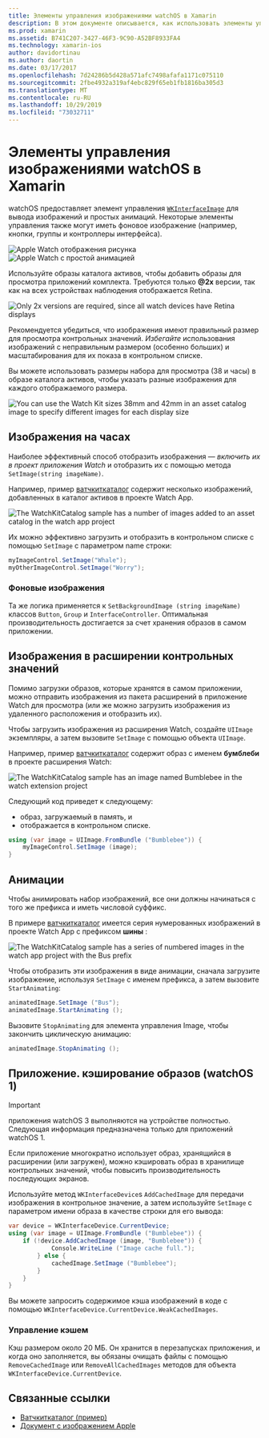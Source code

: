 ```yaml
---
title: Элементы управления изображениями watchOS в Xamarin
description: В этом документе описывается, как использовать элементы управления "изображение" в приложении watchOS, созданном с помощью Xamarin. В нем обсуждается элемент управления Вкинтерфацеимаже, метод Сетимаже, добавление изображений в расширение Watch, анимация и многое другое.
ms.prod: xamarin
ms.assetid: B741C207-3427-46F3-9C90-A52BF8933FA4
ms.technology: xamarin-ios
author: davidortinau
ms.author: daortin
ms.date: 03/17/2017
ms.openlocfilehash: 7d24286b5d428a571afc7498afafa1171c075110
ms.sourcegitcommit: 2fbe4932a319af4ebc829f65eb1fb1816ba305d3
ms.translationtype: MT
ms.contentlocale: ru-RU
ms.lasthandoff: 10/29/2019
ms.locfileid: "73032711"
---
```

# <a name="watchos-image-controls-in-xamarin"></a>Элементы управления изображениями watchOS в Xamarin

watchOS предоставляет элемент управления [`WKInterfaceImage`](xref:WatchKit.WKInterfaceImage) для вывода изображений и простых анимаций. Некоторые элементы управления также могут иметь фоновое изображение (например, кнопки, группы и контроллеры интерфейса).

![](image-images/image-walkway.png "Apple Watch отображения рисунка") ![](image-images/image-animation.png "Apple Watch с простой анимацией")
<!-- watch image courtesy of http://infinitapps.com/bezel/ -->

Используйте образы каталога активов, чтобы добавить образы для просмотра приложений комплекта.
Требуются только **@2x** версии, так как на всех устройствах наблюдения отображается Retina.

![](image-images/asset-universal-sml.png "Only 2x versions are required, since all watch devices have Retina displays")

Рекомендуется убедиться, что изображения имеют правильный размер для просмотра контрольных значений. *Избегайте* использования изображений с неправильным размером (особенно больших) и масштабирования для их показа в контрольном списке.

Вы можете использовать размеры набора для просмотра (38 и часы) в образе каталога активов, чтобы указать разные изображения для каждого отображаемого размера.

![](image-images/asset-watch-sml.png "You can use the Watch Kit sizes 38mm and 42mm in an asset catalog image to specify different images for each display size")

## <a name="images-on-the-watch"></a>Изображения на часах

Наиболее эффективный способ отобразить изображения — *включить их в проект приложения Watch* и отобразить их с помощью метода `SetImage(string imageName)`.

Например, пример [ватчкиткаталог](https://docs.microsoft.com/samples/xamarin/ios-samples/watchos-watchkitcatalog/) содержит несколько изображений, добавленных в каталог активов в проекте Watch App.

![](image-images/asset-whale-sml.png "The WatchKitCatalog sample has a number of images added to an asset catalog in the watch app project")

Их можно эффективно загрузить и отобразить в контрольном списке с помощью `SetImage` с параметром name строки:

```csharp
myImageControl.SetImage("Whale");
myOtherImageControl.SetImage("Worry");
```

### <a name="background-images"></a>Фоновые изображения

Та же логика применяется к `SetBackgroundImage (string imageName)` классов `Button`, `Group` и `InterfaceController`. Оптимальная производительность достигается за счет хранения образов в самом приложении.

## <a name="images-in-the-watch-extension"></a>Изображения в расширении контрольных значений

Помимо загрузки образов, которые хранятся в самом приложении, можно отправить изображения из пакета расширений в приложение Watch для просмотра (или же можно загрузить изображения из удаленного расположения и отобразить их).

Чтобы загрузить изображения из расширения Watch, создайте `UIImage` экземпляры, а затем вызовите `SetImage` с помощью объекта `UIImage`.

Например, пример [ватчкиткаталог](https://docs.microsoft.com/samples/xamarin/ios-samples/watchos-watchkitcatalog) содержит образ с именем **бумблеби** в проекте расширения Watch:

![](image-images/asset-bumblebee-sml.png "The WatchKitCatalog sample has an image named Bumblebee in the watch extension project")

Следующий код приведет к следующему:

- образ, загружаемый в память, и
- отображается в контрольном списке.

```csharp
using (var image = UIImage.FromBundle ("Bumblebee")) {
    myImageControl.SetImage (image);
}
```

## <a name="animations"></a>Анимации

Чтобы анимировать набор изображений, все они должны начинаться с того же префикса и иметь числовой суффикс.

В примере [ватчкиткаталог](https://docs.microsoft.com/samples/xamarin/ios-samples/watchos-watchkitcatalog) имеется серия нумерованных изображений в проекте Watch App с префиксом **шины** :

![](image-images/asset-bus-animation-sml.png "The WatchKitCatalog sample has a series of numbered images in the watch app project with the Bus prefix")

Чтобы отобразить эти изображения в виде анимации, сначала загрузите изображение, используя `SetImage` с именем префикса, а затем вызовите `StartAnimating`:

```csharp
animatedImage.SetImage ("Bus");
animatedImage.StartAnimating ();
```

Вызовите `StopAnimating` для элемента управления Image, чтобы закончить циклическую анимацию:

```csharp
animatedImage.StopAnimating ();
```

<a name="cache" />

## <a name="appendix-caching-images-watchos-1"></a>Приложение. кэширование образов (watchOS 1)

> [!IMPORTANT]
> приложения watchOS 3 выполняются на устройстве полностью. Следующая информация предназначена только для приложений watchOS 1.

Если приложение многократно использует образ, хранящийся в расширении (или загружен), можно кэшировать образ в хранилище контрольных значений, чтобы повысить производительность последующих экранов.

Используйте метод `WKInterfaceDevice`s `AddCachedImage` для передачи изображения в контрольное значение, а затем используйте `SetImage` с параметром имени образа в качестве строки для его вывода:

```csharp
var device = WKInterfaceDevice.CurrentDevice;
using (var image = UIImage.FromBundle ("Bumblebee")) {
    if (!device.AddCachedImage (image, "Bumblebee")) {
            Console.WriteLine ("Image cache full.");
        } else {
            cachedImage.SetImage ("Bumblebee");
        }
    }
}
```

Вы можете запросить содержимое кэша изображений в коде с помощью `WKInterfaceDevice.CurrentDevice.WeakCachedImages`.

### <a name="managing-the-cache"></a>Управление кэшем

Кэш размером около 20 МБ. Он хранится в перезапусках приложения, и когда оно заполняется, вы обязаны очищать файлы с помощью `RemoveCachedImage` или `RemoveAllCachedImages` методов для объекта `WKInterfaceDevice.CurrentDevice`.

## <a name="related-links"></a>Связанные ссылки

- [Ватчкиткаталог (пример)](https://docs.microsoft.com/samples/xamarin/ios-samples/watchos-watchkitcatalog)
- [Документ с изображением Apple](https://developer.apple.com/documentation/watchkit/wkinterfaceimage)

